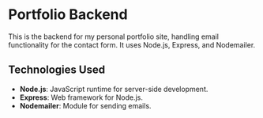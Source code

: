 # Portfolio Backend

This is the backend for my personal portfolio site, handling email functionality for the contact form. It uses Node.js, Express, and Nodemailer.

## Technologies Used

- **Node.js**: JavaScript runtime for server-side development.
- **Express**: Web framework for Node.js.
- **Nodemailer**: Module for sending emails.

